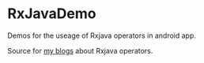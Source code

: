 # RxJavaDemo

Demos for the useage of Rxjava operators in android app.

Source for [my blogs](http://blog.chinaunix.net/uid-20771867-id-5187376.html) about Rxjava operators.

